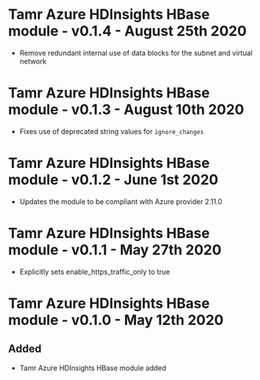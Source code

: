# Tamr Azure HDInsights HBase module - v0.1.4 - August 25th 2020
* Remove redundant internal use of data blocks for the subnet and virtual network
# Tamr Azure HDInsights HBase module - v0.1.3 - August 10th 2020
* Fixes use of deprecated string values for `ignore_changes`
# Tamr Azure HDInsights HBase module - v0.1.2 - June 1st 2020
* Updates the module to be compliant with Azure provider 2.11.0
# Tamr Azure HDInsights HBase module - v0.1.1 - May 27th 2020
* Explicitly sets enable_https_traffic_only to true
# Tamr Azure HDInsights HBase module - v0.1.0 - May 12th 2020
## Added
* Tamr Azure HDInsights HBase module added
